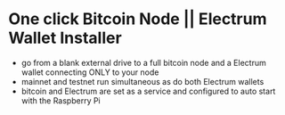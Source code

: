 # One click Bitcoin Node || Electrum Wallet Installer
- go from a blank external drive to a full bitcoin node and a Electrum wallet connecting ONLY to your node
- mainnet and testnet run simultaneous as do both Electrum wallets
- bitcoin and Electrum are set as a service and configured to auto start with the Raspberry Pi
